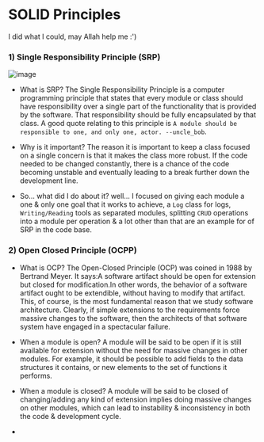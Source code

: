 # SOLID Principles
I did what I could, may Allah help me   :')

### 1) Single Responsibility Principle (SRP)
   
   ![image](https://user-images.githubusercontent.com/50204418/127268323-7f6e7cf6-baf9-4d25-9208-60ab4fc5a10d.png)

  + What is SRP? The Single Responsibility Principle is a computer programming principle that states that every module or class should have
      responsibility over a single part of the functionality that is provided by the software. That responsibility should be fully encapsulated 
      by that class. A good quote relating to this principle is ```A module should be responsible to one, and only one, actor. --uncle_bob```.
      
  + Why is it important? The reason it is important to keep a class focused on a single concern is that it makes the class more robust. If the code
      needed to be changed constantly, there is a chance of the code becoming unstable and eventually leading to a break further down the development line.
      
  + So... what did I do about it? well... I focused on giving each module a one & only one goal that it works to achieve, a ```Log``` class for logs, 
      ```Writing/Reading``` tools as separated modules, splitting ```CRUD``` operations into a module per operation & a lot other than that are an 
      example for of SRP in the code base.
      
      
### 2) Open Closed Principle (OCPP)
  + What is OCP? The Open-Closed Principle (OCP) was coined in 1988 by Bertrand Meyer. It says:A software artifact should be open for extension but
      closed for modification.In other words, the behavior of a software artifact ought to be extendible, without having to modify that artifact.
      This, of course, is the most fundamental reason that we study software architecture. Clearly, if simple extensions to the requirements force
      massive changes to the software, then the architects of that software system have engaged in a spectacular failure.
      
  + When a module is open? A module will be said to be open if it is still available for extension without the need for massive changes in other modules.
      For example, it should be possible to add fields to the data structures it contains, or new elements to the set of functions it performs.
      
  + When a module is closed? A module will be said to be closed of changing/adding any kind of extension implies doing massive changes on other
      modules, which can lead to instability & inconsistency in both the code & development cycle.
      
  + 
